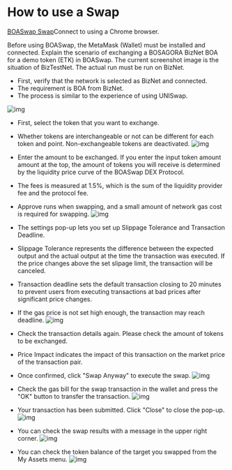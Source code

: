 # How to use a Swap

[BOASwap Swap](https://testnet.boaswap.io/#/swap)Connect to using a Chrome browser.

Before using BOASwap, the MetaMask (Wallet) must be installed and connected.
Explain the scenario of exchanging a BOSAGORA BizNet BOA for a demo token (ETK) in BOASwap.
The current screenshot image is the situation of BizTestNet. The actual run must be run on BizNet.

* First, verify that the network is selected as BizNet and connected.
* The requirement is BOA from BizNet.
* The process is similar to the experience of using UNISwap.

![img](assets/swap-0.png)

* First, select the token that you want to exchange.
* Whether tokens are interchangeable or not can be different for each token and point. Non-exchangeable tokens are deactivated.
![img](assets/swap-01.png)  

* Enter the amount to be exchanged. If you enter the input token amount amount at the top, the amount of tokens you will receive is determined by the liquidity price curve of the BOASwap DEX Protocol.
* The fees is measured at 1.5%, which is the sum of the liquidity provider fee and the protocol fee.
* Approve runs when swapping, and a small amount of network gas cost is required for swapping.
![img](assets/swap-1.png)

* The settings pop-up lets you set up Slippage Tolerance and Transaction Deadline.
* Slippage Tolerance represents the difference between the expected output and the actual output at the time the transaction was executed. If the price changes above the set slipage limit, the transaction will be canceled.
* Transaction deadline sets the default transaction closing to 20 minutes to prevent users from executing transactions at bad prices after significant price changes.
* If the gas price is not set high enough, the transaction may reach deadline.
![img](assets/swap-2.png)

* Check the transaction details again. Please check the amount of tokens to be exchanged.
* Price Impact indicates the impact of this transaction on the market price of the transaction pair.
* Once confirmed, click "Swap Anyway" to execute the swap.
![img](assets/swap-3.png)

* Check the gas bill for the swap transaction in the wallet and press the "OK" button to transfer the transaction.
![img](assets/swap-4.png)

* Your transaction has been submitted. Click "Close" to close the pop-up.
![img](assets/swap-5.png)

* You can check the swap results with a message in the upper right corner.
![img](assets/swap-6.png)

* You can check the token balance of the target you swapped from the My Assets menu.
![img](assets/swap-7.png)

